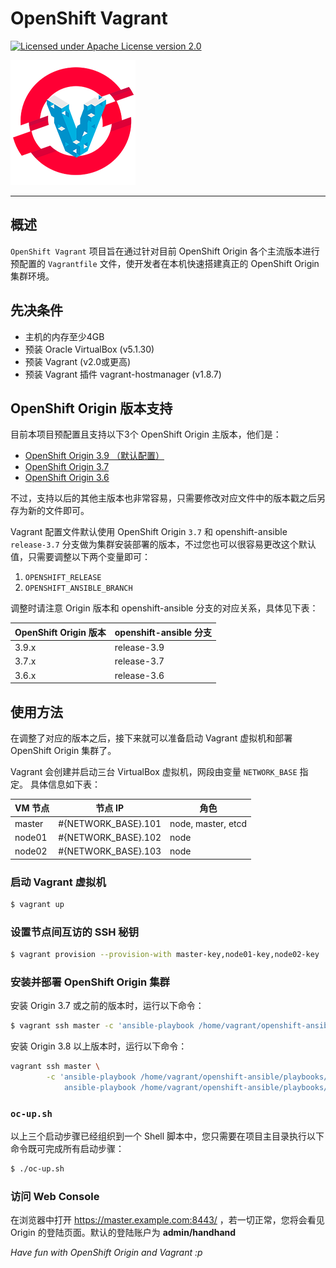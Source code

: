 # OpenShift Vagrant

[![Licensed under Apache License version 2.0](https://img.shields.io/github/license/openshift/origin.svg?maxAge=2592000)](https://www.apache.org/licenses/LICENSE-2.0)

![image](assets/openshift-vagrant-logo.png)

---

## 概述

`OpenShift Vagrant` 项目旨在通过针对目前 OpenShift Origin 各个主流版本进行预配置的 `Vagrantfile` 文件，使开发者在本机快速搭建真正的 OpenShift Origin 集群环境。

## 先决条件

- 主机的内存至少4GB
- 预装 Oracle VirtualBox (v5.1.30)
- 预装 Vagrant (v2.0或更高)
- 预装 Vagrant 插件 vagrant-hostmanager (v1.8.7)

## OpenShift Origin 版本支持

目前本项目预配置且支持以下3个 OpenShift Origin 主版本，他们是：

- [OpenShift Origin 3.9 （默认配置）](https://github.com/openshift/origin/releases/tag/v3.9.0)
- [OpenShift Origin 3.7](https://github.com/openshift/origin/releases/tag/v3.7.1)
- [OpenShift Origin 3.6](https://github.com/openshift/origin/releases/tag/v3.6.1)

不过，支持以后的其他主版本也非常容易，只需要修改对应文件中的版本戳之后另存为新的文件即可。

Vagrant 配置文件默认使用 OpenShift Origin `3.7` 和 openshift-ansible `release-3.7` 分支做为集群安装部署的版本，不过您也可以很容易更改这个默认值，只需要调整以下两个变量即可：

1. `OPENSHIFT_RELEASE`
2. `OPENSHIFT_ANSIBLE_BRANCH`

调整时请注意 Origin 版本和 openshift-ansible 分支的对应关系，具体见下表：

| OpenShift Origin 版本 | openshift-ansible 分支 |
| --- | --- |
| 3.9.x | release-3.9 |
| 3.7.x | release-3.7 |
| 3.6.x | release-3.6 |


## 使用方法

在调整了对应的版本之后，接下来就可以准备启动 Vagrant 虚拟机和部署 OpenShift Origin 集群了。

Vagrant 会创建并启动三台 VirtualBox 虚拟机，网段由变量 `NETWORK_BASE` 指定。 具体信息如下表：

| VM 节点 | 节点 IP | 角色 |
| --- | --- | --- |
| master | #{NETWORK_BASE}.101 | node, master, etcd |
| node01 | #{NETWORK_BASE}.102 | node |
| node02 | #{NETWORK_BASE}.103 | node |

### 启动 Vagrant 虚拟机

```bash
$ vagrant up
```

### 设置节点间互访的 SSH 秘钥

```bash
$ vagrant provision --provision-with master-key,node01-key,node02-key
```

### 安装并部署 OpenShift Origin 集群

安装 Origin 3.7 或之前的版本时，运行以下命令：

```bash
$ vagrant ssh master -c 'ansible-playbook /home/vagrant/openshift-ansible/playbooks/byo/config.yml'
```

安装 Origin 3.8 以上版本时，运行以下命令：

```bash
vagrant ssh master \
        -c 'ansible-playbook /home/vagrant/openshift-ansible/playbooks/prerequisites.yml &&
            ansible-playbook /home/vagrant/openshift-ansible/playbooks/deploy_cluster.yml'
```

### `oc-up.sh`

以上三个启动步骤已经组织到一个 Shell 脚本中，您只需要在项目主目录执行以下命令既可完成所有启动步骤：

```bash
$ ./oc-up.sh
```

### 访问 Web Console

在浏览器中打开 https://master.example.com:8443/ ，若一切正常，您将会看见 Origin 的登陆页面。默认的登陆账户为 **admin/handhand**

*Have fun with OpenShift Origin and Vagrant :p*